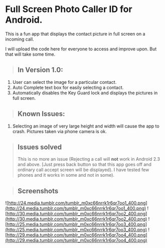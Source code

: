 # Full Screen Photo Caller ID for Android. #


This is a fun app that displays the contact picture in full screen on a incoming call.

I will upload the code here for everyone to access and improve upon. But that will take some time.

> ## In Version 1.0: ##
  1. User can select the image for a particular contact.
  1. Auto Complete text box for easily selecting a contact.
  1. Automatically disables the Key Guard lock and displays the pictures in full screen.

> ## Known Issues: ##
  1. Selecting an image of very large height and width will cause the app to crash. Pictures taken via phone camera is ok.

> ## Issues solved ##
> This is no more an issue (Rejecting a call will **not** work in Android 2.3 and above. [Just press back button so that this app goes off and ordinary call accept screen will be displayed). I have tested few phones and it works in some and not in some).

> ## Screenshots ##

![http://24.media.tumblr.com/tumblr_m0xc66nrrk1r6qr7oo1_400.png](http://24.media.tumblr.com/tumblr_m0xc66nrrk1r6qr7oo1_400.png)
![http://30.media.tumblr.com/tumblr_m0xc66nrrk1r6qr7oo2_400.png](http://30.media.tumblr.com/tumblr_m0xc66nrrk1r6qr7oo2_400.png)
![http://25.media.tumblr.com/tumblr_m0xc66nrrk1r6qr7oo3_400.png](http://25.media.tumblr.com/tumblr_m0xc66nrrk1r6qr7oo3_400.png)
![http://29.media.tumblr.com/tumblr_m0xc66nrrk1r6qr7oo4_400.png](http://29.media.tumblr.com/tumblr_m0xc66nrrk1r6qr7oo4_400.png)
